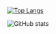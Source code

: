 [![Top Langs](https://github-readme-stats.vercel.app/api/top-langs/?username=jameswu5&layout=donut)](https://github.com/anuraghazra/github-readme-stats)

![GitHub stats](https://github-readme-stats.vercel.app/api?username=jameswu5\&rank_icon=github\&show_icons=true\&hide=stars)

